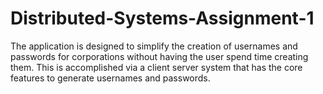 # Distributed-Systems-Assignment-1


The application is designed to simplify the creation of usernames and passwords for corporations without having the user spend time creating them. This is accomplished via a client server system that has the core features to generate usernames and passwords.
